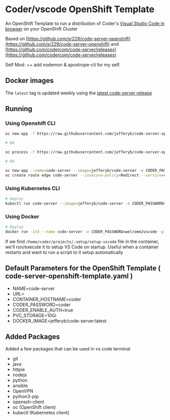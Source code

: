 # Coder/vscode OpenShift Template
An OpenShift Template to run a distribution of Coder's [Visual Studio Code in browser](https://github.com/codercom/code-server) on your OpenShift Cluster

Based on [https://github.com/sr229/code-server-openshift](https://github.com/sr229/code-server-openshift) and [https://github.com/codercom/code-server/releases](https://github.com/codercom/code-server/releases)

Self Mod:
    ++ add nodemon & apostrope-cli for my self.

## Docker images

The `latest` tag is updated weekly using the [latest code-server release](https://github.com/codercom/code-server/releases)

## Running
### Using Openshift CLI
```bash
oc new-app -f https://raw.githubusercontent.com/jefferyb/code-server-openshift/master/code-server-openshift-template.yaml -p URL=vscode.example.com -p CODER_PASSWORD=welcome2vscode

# OR

oc process -f https://raw.githubusercontent.com/jefferyb/code-server-openshift/master/code-server-openshift-template.yaml -p URL=vscode.example.com -p CODER_PASSWORD=welcome2vscode | oc create -f -

# OR

oc new-app --name=code-server --image=jefferyb/code-server -e CODER_PASSWORD=welcome2vscode
oc create route edge code-server --insecure-policy=Redirect --service=code-server --hostname=vscode.example.com
```

### Using Kubernetes CLI
```bash
# Deploy
kubectl run code-server --image=jefferyb/code-server -e CODER_PASSWORD=welcome2vscode
```

### Using Docker
```bash
# Deploy
docker run -itd --name code-server -e CODER_PASSWORD=welcome2vscode -p 9000:9000 -v "${PWD}:/home/coder/project" jefferyb/code-server
```

If we find `/home/coder/projects/.setup/setup-vscode` file in the container, we'll run/execute it to setup VS Code on startup. Useful when a container restarts and want to run a script to it setup automatically

## Default Parameters for the OpenShift Template ( code-server-openshift-template.yaml )

   * NAME=code-server
   * URL=
   * CONTAINER_HOSTNAME=coder
   * CODER_PASSWORD=coder
   * CODER_ENABLE_AUTH=true
   * PVC_STORAGE=10Gi
   * DOCKER_IMAGE=jefferyb/code-server:latest

## Added Packages

Added a few packages that can be used in vs code terminal

   * git
   * java
   * httpie
   * nodejs
   * python
   * ansible
   * OpenVPN
   * python3-pip
   * openssh-client
   * oc (OpenShift client)
   * kubectl (Kubernetes client)
